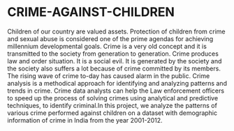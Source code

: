 # CRIME-AGAINST-CHILDREN
Children of our country are valued assets. Protection of children from crime and sexual abuse is considered one of the prime agendas for achieving millennium developmental goals.   Crime is a very old concept and it is transmitted to the society from generation to generation. Crime produces law and order situation. It is a social evil. It is generated by the society and the society also suffers a lot because of crime committed by its members. The rising wave of crime to-day has caused alarm in the public. Crime analysis is a methodical approach for identifying and analyzing patterns and trends in crime. Crime data analysts can help the Law enforcement officers to speed up the process of solving crimes using analytical and predictive techniques, to identify criminal.In this project, we analyze the patterns of various crime performed against children on a dataset with demographic information of crime in India from the year 2001-2012.
